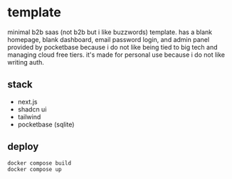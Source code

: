 # template

minimal b2b saas (not b2b but i like buzzwords) template. has a blank homepage, blank dashboard, email password login, and admin panel provided by pocketbase because i do not like being tied to big tech and managing cloud free tiers. it's made for personal use because i do not like writing auth.

## stack

- next.js
- shadcn ui
- tailwind
- pocketbase (sqlite)

## deploy

```
docker compose build
docker compose up
```
